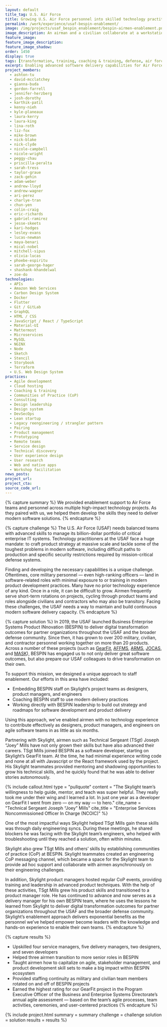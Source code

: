 ```yaml
---
layout: default
title_tag: U.S. Air Force
title: Growing U.S. Air Force personnel into skilled technology practitioners
permalink: /work/experience/usaf-bespin-enablement/
image: /img/projects/usaf_bespin_enablement/bespin-airmen-enablement.png
image_description: An airman and a civilian collaborate at a workstation.
feature_image:
feature_image_description:
feature_image_shadow:
order: 1450
display: true
tags: [transformation, training, coaching & training, defense, air force, adam weber, andrew lloyd, andrew wagner, ari perez, ashton tu, charlye tran, chun yen, colin craig, david mcclatchey, eric richards, gabriel ramirez, gianna buda, gordon farrell, jennifer herzberg, jesse skeets, josh dorothy, kari hodges, karthik patil, kenny nieh, kyle planeaux, laura kerry, laura king, lesley evans, lina roth, liz fox, lucas newman, maya benari, mical nobel, mike brown, mitchell sipus, nick blake, nick clyde, nicole campbell, nicole wright, olivia lucas, peggy chau, phoebe espiritu, priscilla peralta, sarah george hager, sarah tress, shashank khandelwal, taylor graue, zack gehin, zoe do]
excerpt: Enabling advanced software delivery capabilities for Air Force technology teams and personnel.
project_members:
  - ashton-tu
  - david-mcclatchey
  - gianna-buda
  - gordon-farrell
  - jennifer-herzberg
  - josh-dorothy
  - karthik-patil
  - kenny-nieh
  - kyle-planeaux
  - laura-kerry
  - laura-king
  - lina-roth
  - liz-fox
  - mike-brown
  - nick-blake
  - nick-clyde
  - nicole-campbell
  - nicole-wright
  - peggy-chau
  - priscilla-peralta
  - sarah-tress
  - taylor-graue
  - zack-gehin
  - adam-weber
  - andrew-lloyd
  - andrew-wagner
  - ari-perez
  - charlye-tran
  - chun-yen
  - colin-craig
  - eric-richards
  - gabriel-ramirez
  - jesse-skeets
  - kari-hodges
  - lesley-evans
  - lucas-newman
  - maya-benari
  - mical-nobel
  - mitchell-sipus
  - olivia-lucas
  - phoebe-espiritu
  - sarah-george-hager
  - shashank-khandelwal
  - zoe-do
technologies:
  - APIs
  - Amazon Web Services
  - Carbon Design System
  - Docker
  - Flutter
  - Git / GitLab
  - GraphQL
  - HTML / CSS
  - JavaScript / React / TypeScript
  - Material-UI
  - Mattermost
  - Microservices
  - MySQL
  - NGINX
  - Node
  - Sketch
  - Stencil
  - Storybook
  - Terraform
  - U.S. Web Design System
practices:
  - Agile development
  - Cloud hosting
  - Coaching & training
  - Communities of Practice (CoP)
  - Consulting
  - Design leadership
  - Design system
  - DevSecOps
  - Lean startup
  - Legacy reengineering / strangler pattern
  - Pairing
  - Product management
  - Prototyping
  - Remote teams
  - Service design
  - Technical discovery
  - User experience design
  - User research
  - Web and native apps
  - Workshop facilitation
news_posts:
project_url:
project_cta:
source_code_url:
---
```


{% capture summary %}
We provided enablement support to Air Force teams and personnel across multiple high-impact technology projects. As they paired with us, we helped them develop the skills they need to deliver modern software solutions.
{% endcapture %}

{% capture challenge %}
The U.S. Air Force (USAF) needs balanced teams with advanced skills to manage its billion-dollar portfolio of critical enterprise IT systems. Technology practitioners at the USAF face a huge mandate: to craft product strategy at massive scale and tackle some of the toughest problems in modern software, including difficult paths to production and specific security restrictions required by mission-critical defense systems.

Finding and developing the necessary capabilities is a unique challenge. Oftentimes, core military personnel — even high-ranking officers — land in software-related roles with minimal exposure to or training in modern product development practices. Many have no prior technology experience of any kind. Once in a role, it can be difficult to grow. Airmen frequently serve short-term rotations on projects, cycling through product teams and roles alongside civilians and contractors who may also be transitory. Facing these challenges, the USAF needs a way to maintain and build continuous modern software delivery capacity.
{% endcapture %}

{% capture solution %}
In 2019, the USAF launched Business Enterprise Systems Product INnovation (BESPIN) to deliver digital transformation outcomes for partner organizations throughout the USAF and the broader defense community. Since then, it has grown to over 200 military, civilian, and contractor personnel working together on more than 20 products. Across a number of these projects (such as [GearFit](https://skylight.digital/work/experience/usaf-gearfit/), [AFFMS](https://skylight.digital/work/experience/air-force-fitness-management-system/), [ARMS](https://skylight.digital/work/experience/usaf-arms/), [JOCAS](https://skylight.digital/work/experience/usaf-jocas/), and [MASK](https://skylight.digital/work/experience/usaf-mask/)), BESPIN has engaged us to not only deliver great software outcomes, but also prepare our USAF colleagues to drive transformation on their own.

To support this mission, we designed a unique approach to staff enablement. Our efforts in this area have included: 

- Embedding BESPIN staff on Skylight’s project teams as designers, product managers, and engineers
- Coaching BESPIN staff to use modern delivery practices
- Working directly with BESPIN leadership to build out strategy and roadmaps for software development and product delivery 

Using this approach, we’ve enabled airmen with no technology experience to contribute effectively as designers, product managers, and engineers on agile software teams in as little as six months.

Partnering with Skylight, airmen such as Technical Sergeant (TSgt) Joseph “Joey” Mills have not only grown their skills but have also advanced their careers. TSgt Mills joined BESPIN as a software developer, starting on Skylight’s GearFit team. At the time, he had minimal experience writing code and none at all with Javascript or the React framework used by the project. His Skylight teammates provided mentoring and shadowing opportunities to grow his technical skills, and he quickly found that he was able to deliver stories autonomously.

{% include callout.html type = "pullquote" content = "The Skylight team’s willingness to help guide, mentor, and teach was super helpful. They really took me under their wing and I learned a lot. In just one year as a developer on GearFit I went from zero — on my way — to hero." cite_name = "Technical Sergeant Joseph “Joey” Mills" cite_title = "Enterprise Services Noncommissioned Officer In Charge (NCOIC)" %}

One of the most impactful ways Skylight helped TSgt Mills gain these skills was through daily engineering syncs. During these meetings, he shared blockers he was facing with the Skylight team’s engineers, who helped with troubleshooting until they reached a solution, often within minutes.

Skylight also grew TSgt Mills and others’ skills by establishing communities of practice (CoP) at BESPIN. Skylight teammates created an engineering CoP messaging channel, which became a space for the Skylight team to provide ad hoc support and collaborate with airmen asynchronously on their engineering challenges.

In addition, Skylight product managers hosted regular CoP events, providing training and leadership in advanced product techniques. With the help of these activities, TSgt Mills grew his product skills and transitioned to a product manager role. He has continued to advance and now serves as a delivery manager for his own BESPIN team, where he uses the lessons he learned from Skylight to deliver digital transformation outcomes for partner organizations throughout the USAF and the broader defense community. Skylight’s enablement approach delivers exponential benefits as the personnel we’ve helped empower become leaders with the knowledge and hands-on experience to enable their own teams.
{% endcapture %}

{% capture results %}
- Upskilled four service managers, five delivery managers, two designers, and seven developers
- Helped three airmen transition to more senior roles in BESPIN
- Taught airmen how to capitalize on agile, stakeholder management, and product development skill sets to make a big impact within BESPIN ecosystem
- Provided staffing continuity as military and civilian team members rotated on and off of BESPIN projects
- Earned the highest rating for our GearFit project in the Program Executive Officer of the Business and Enterprise Systems Directorate’s annual agile assessment — based on the team’s agile processes, team activities, ceremonies, and user-centered practices
{% endcapture %}

{% include project.html
  summary = summary
  challenge = challenge
  solution = solution
  results = results
%}
